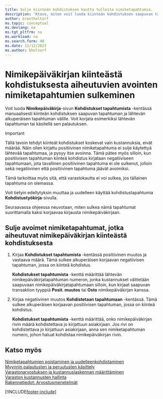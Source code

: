 ```yaml
---
title: Sulje kiinteän kohdistuksen kautta tulleita nimiketapahtumia.
description: 'Ktaso, miten voit luoda kiinteän kohdistuksen saapuvan tapahtuman ja lähtevän alkuperäisen tapahtuman välille nimikepäiväkirjassa.'
author: brentholtorf
ms.topic: conceptual
ms.devlang: na
ms.tgt_pltfrm: na
ms.workload: na
ms.search.form: 40
ms.date: 12/12/2023
ms.author: bholtorf
---
```

# Nimikepäiväkirjan kiinteästä kohdistuksesta aiheutuvien avointen nimiketapahtumien sulkeminen

Voit luoda **Nimikepäiväkirja**-sivun **Kohdistukset tapahtumista** -kentässä manuaalisesti kiinteän kohdistuksen saapuvan tapahtuman ja lähtevän alkuperäisen tapahtuman välille. Voit korjata esimerkiksi lähtevän tapahtuman tai käsitellä sen palautuksen.  

> [!IMPORTANT]  
> Tällä tavoin tehdyt kiinteät kohdistukset koskevat vain kustannuksia, eivät määrää. Näin ollen kirjattu positiivinen nimiketapahtuma ei sulje käytettyä lähtevää tapahtumaa, ja pysyy itse avoinna. Tämä pätee myös silloin, kun positiivisen tapahtuman kiinteä kohdistus kirjataan negatiiviseen tapahtumaan, jota tavallinen positiivinen tapahtuma ei ole sulkenut, jolloin sekä negatiivinen että positiivinen tapahtuma jäävät avoimiksi.  
>
> Tämä tarkoittaa myös sitä, että varastokautta ei voi sulkea, jos tällainen tapahtuma on olemassa.  

Voit tietyin edellytyksin muuttaa ja uudelleen käyttää kohdistustapahtumia **Kohdistustyökirja**-sivulla.  

Seuraavassa ohjeessa neuvotaan, miten sulkea nämä tapahtumat suorittamalla kaksi korjaavaa kirjausta nimikepäiväkirjaan.  

## Sulje avoimet nimiketapahtumat, jotka aiheutuvat nimikepäiväkirjan kiinteästä kohdistuksesta  

1. Kirjaa **Kohdistukset tapahtumista** -kentässä positiivinen muutos ja vastaava määrä. Tämä sulkee alkuperäisen korjaavan negatiivisen tapahtuman, jossa on kiinteä kohdistus.  

    **Kohdistukset tapahtumista** -kenttä määrittää lähtevän nimikepäiväkirjatapahtuman numeron, jonka kustannukset välitetään saapuvaan nimikepäiväkirjatapahtumaan silloin, kun kirjaat saapuvan transaktion tyyppiä **Posit. muutos** tai **Osto** nimikepäiväkirjan kanssa.  
2. Kirjaa negatiivinen muutos **Kohdistetaan tapahtumaan** -kentässä. Tämä sulkee alkuperäisen korjaavan positiivisen tapahtuman, jossa on kiinteä kohdistus.  

    **Kohdistukset tapahtumista** -kenttä määrittää, onko nimikepäiväkirjan rivin määrä kohdistettava jo kirjattuun asiakirjaan. Jos rivi on kohdistettava jo kirjattuun asiakirjaan, anna sen nimiketapahtuman numero, johon haluat kohdistaa nimikepäiväkirjan rivin.

## Katso myös

[Nimiketapahtumien poistaminen ja uudelleenkohdistaminen](finance-how-to-remove-and-reapply-item-entries.md)  
[Myynnin palautusten ja peruutusten käsittely](sales-how-process-sales-returns-cancellations.md)  
[Varastonarvostuksen ja kustannuslaskennan määrittäminen](finance-set-up-inventory-valuation-and-costing.md)  
[Varaston kustannusten hallinta](finance-manage-inventory-costs.md)  
[Rakennetiedot: Arvostusmenetelmät](design-details-costing-methods.md)


[!INCLUDE[footer-include](includes/footer-banner.md)]